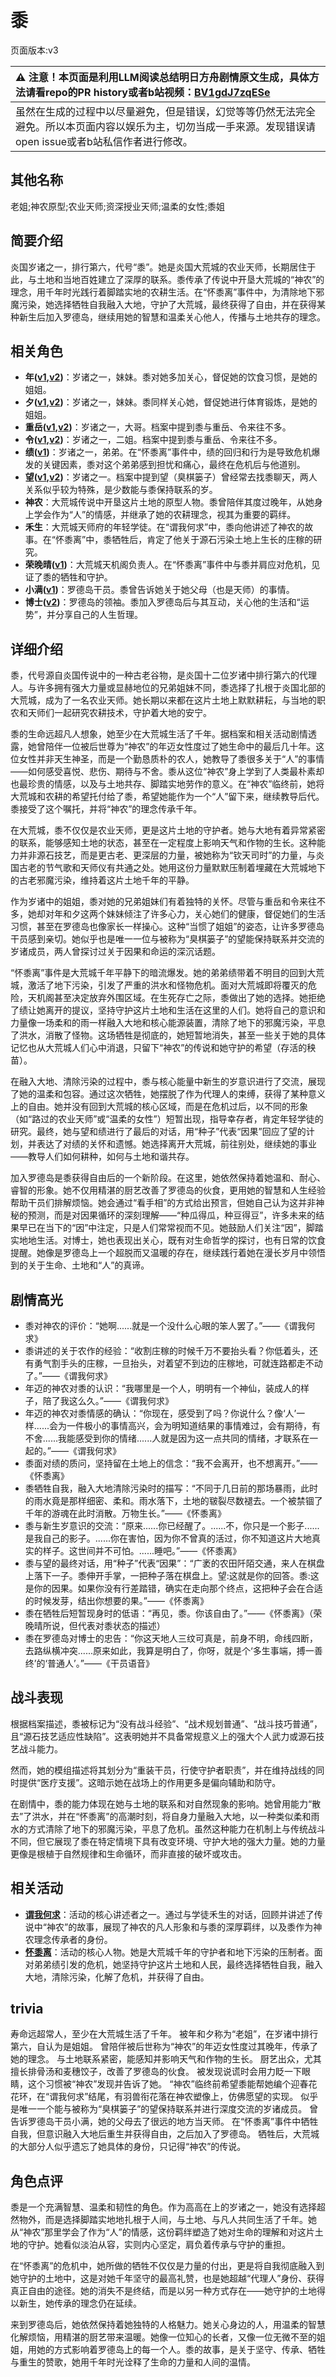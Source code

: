 # 黍
页面版本:v3
 

| :warning: 注意！本页面是利用LLM阅读总结明日方舟剧情原文生成，具体方法请看repo的PR history或者b站视频：[BV1gdJ7zqESe](https://www.bilibili.com/video/BV1gdJ7zqESe/)         |
|:----------------------------|
| 虽然在生成的过程中以尽量避免，但是错误，幻觉等等仍然无法完全避免。所以本页面内容以娱乐为主，切勿当成一手来源。发现错误请open issue或者b站私信作者进行修改。|



## 其他名称
老姐;神农原型;农业天师;资深授业天师;温柔的女性;黍姐
## 简要介绍
炎国岁诸之一，排行第六，代号“黍”。她是炎国大荒城的农业天师，长期居住于此，与土地和当地百姓建立了深厚的联系。黍传承了传说中开垦大荒城的“神农”的理念，用千年时光践行着脚踏实地的农耕生活。在“怀黍离”事件中，为清除地下邪魔污染，她选择牺牲自我融入大地，守护了大荒城，最终获得了自由，并在获得某种新生后加入罗德岛，继续用她的智慧和温柔关心他人，传播与土地共存的理念。
## 相关角色
-   **年([v1](../chars/char_2014_nian.md),[v2](char_2014_nian.md))**：岁诸之一，妹妹。黍对她多加关心，督促她的饮食习惯，是她的姐姐。
-   **夕([v1](../chars/char_2015_dusk.md),[v2](char_2015_dusk.md))**：岁诸之一，妹妹。黍同样关心她，督促她进行体育锻炼，是她的姐姐。
-   **重岳([v1](../chars/char_2024_chyue.md),[v2](char_2024_chyue.md))**：岁诸之一，大哥。档案中提到黍与重岳、令来往不多。
-   **令([v1](../chars/char_2023_ling.md),[v2](char_2023_ling.md))**：岁诸之一，二姐。档案中提到黍与重岳、令来往不多。
-   **绩([v1](../chars/extended_char_ji.md))**：岁诸之一，弟弟。在“怀黍离”事件中，绩的回归和行为是导致危机爆发的关键因素，黍对这个弟弟感到担忧和痛心，最终在危机后与他道别。
-   **望([v1](../chars/extended_char_wang.md),[v2](extended_char_wang.md))**：岁诸之一。档案中提到望（臭棋篓子）曾经常去找黍聊天，两人关系似乎较为特殊，是少数能与黍保持联系的岁。
-   **神农**：大荒城传说中开垦这片土地的原型人物。黍曾陪伴其度过晚年，从她身上学会作为“人”的情感，并继承了她的农耕理念，视其为重要的羁绊。
-   **禾生**：大荒城天师府的年轻学徒。在“谓我何求”中，黍向他讲述了神农的故事。在“怀黍离”中，黍牺牲后，肯定了他关于源石污染土地上生长的庄稼的研究。
-   **荣晚晴([v1](../chars/extended_char_rong_wan_qing.md))**：大荒城天机阁负责人。在“怀黍离”事件中与黍并肩应对危机，见证了黍的牺牲和守护。
-   **小满([v1](../chars/char_4122_grabds.md))**：罗德岛干员。黍曾告诉她关于她父母（也是天师）的事情。
-   **博士([v2](extended_char_bo_shi.md))**：罗德岛的领袖。黍加入罗德岛后与其互动，关心他的生活和“运势”，并分享自己的人生哲理。
## 详细介绍
黍，代号源自炎国传说中的一种古老谷物，是炎国十二位岁诸中排行第六的代理人。与许多拥有强大力量或显赫地位的兄弟姐妹不同，黍选择了扎根于炎国北部的大荒城，成为了一名农业天师。她长期以来都在这片土地上默默耕耘，与当地的职农和天师们一起研究农耕技术，守护着大地的安宁。

黍的生命远超凡人想象，她至少在大荒城生活了千年。据档案和相关活动剧情透露，她曾陪伴一位被后世尊为“神农”的年迈女性度过了她生命中的最后几十年。这位女性并非天生神圣，而是一个勤恳质朴的农人，她教导了黍很多关于“人”的事情——如何感受喜悦、悲伤、期待与不舍。黍从这位“神农”身上学到了人类最朴素却也最珍贵的情感，以及与土地共存、脚踏实地劳作的意义。在“神农”临终前，她将大荒城和农耕的希望托付给了黍，希望她能作为一个“人”留下来，继续教导后代。黍接受了这个嘱托，并将“神农”的理念传承千年。

在大荒城，黍不仅仅是农业天师，更是这片土地的守护者。她与大地有着异常紧密的联系，能够感知土地的状态，甚至在一定程度上影响天气和作物的生长。这种能力并非源石技艺，而是更古老、更深层的力量，被她称为“钦天司时”的力量，与炎国古老的节气歌和天师仪有共通之处。她用这份力量默默压制着埋藏在大荒城地下的古老邪魔污染，维持着这片土地千年的平静。

作为岁诸中的姐姐，黍对她的兄弟姐妹们有着独特的关怀。尽管与重岳和令来往不多，她却对年和夕这两个妹妹倾注了许多心力，关心她们的健康，督促她们的生活习惯，甚至在罗德岛也像家长一样操心。这种“当惯了姐姐”的姿态，让许多罗德岛干员感到亲切。她似乎也是唯一一位与被称为“臭棋篓子”的望能保持联系并交流的岁诸成员，两人曾探讨过关于因果和命运的深沉话题。

“怀黍离”事件是大荒城千年平静下的暗流爆发。她的弟弟绩带着不明目的回到大荒城，激活了地下污染，引发了严重的洪水和怪物危机。面对大荒城即将覆灭的危险，天机阁甚至决定放弃外围区域。在生死存亡之际，黍做出了她的选择。她拒绝了绩让她离开的提议，坚持守护这片土地和生活在这里的人们。她将自己的意识和力量像一场柔和的雨一样融入大地和核心能源装置，清除了地下的邪魔污染，平息了洪水，消散了怪物。这场牺牲是彻底的，她短暂地消失，甚至一些关于她的具体记忆也从大荒城人们心中消退，只留下“神农”的传说和她守护的希望（存活的秧苗）。

在融入大地、清除污染的过程中，黍与核心能量中新生的岁意识进行了交流，展现了她的温柔和包容。通过这次牺牲，她摆脱了作为代理人的束缚，获得了某种意义上的自由。她并没有回到大荒城的核心区域，而是在危机过后，以不同的形象（如“路过的农业天师”或“温柔的女性”）短暂出现，指导幸存者，肯定年轻学徒的研究。最终，她与望和绩进行了最后的对话，用“种子”代表“因果”回应了望的计划，并表达了对绩的关怀和遗憾。她选择离开大荒城，前往别处，继续她的事业——教导人们如何耕种，如何与土地和谐共存。

加入罗德岛是黍获得自由后的一个新阶段。在这里，她依然保持着她温和、耐心、睿智的形象。她不仅用精湛的厨艺改善了罗德岛的伙食，更用她的智慧和人生经验帮助干员们排解烦恼。她会通过“看手相”的方式给出预言，但她自己认为这并非神秘的预测，而是对因果循环的深刻理解——“种瓜得瓜，种豆得豆”，许多未来的结果早已在当下的“因”中注定，只是人们常常视而不见。她鼓励人们关注“因”，脚踏实地地生活。对博士，她也表现出关心，既有对生命哲学的探讨，也有日常的饮食提醒。她像是罗德岛上一个超脱而又温暖的存在，继续践行着她在漫长岁月中领悟到的关于生命、土地和“人”的真谛。
## 剧情高光
*   黍对神农的评价：“她啊......就是一个没什么心眼的笨人罢了。”——《谓我何求》
*   黍讲述的关于农作的经验：“收割庄稼的时候千万不要抬头看？你低着头，还有勇气割手头的庄稼，一旦抬头，对着望不到边的庄稼地，可就连路都走不动了。”——《谓我何求》
*   年迈的神农对黍的认识：“我哪里是一个人，明明有一个神仙，装成人的样子，陪了我这么久。”——《谓我何求》
*   年迈的神农对黍情感的确认：“你现在，感受到了吗？你说什么？像‘人’一样......会为一件极小的事情高兴，会为明知道结果的事情难过，会有期待，有不舍......我能感受到你的情绪......人就是因为这一点共同的情绪，才联系在一起的。”——《谓我何求》
*   黍面对绩的质问，坚持留在土地上的信念：“我不会离开，也不想离开。”——《怀黍离》
*   黍牺牲自我，融入大地清除污染时的描写：“不同于几日前的那场暴雨，此时的雨水竟是那样细密、柔和。雨水落下，土地的皲裂尽数褪去。一个被禁锢了千年的游魂在此时消散。万物生长。”——《怀黍离》
*   黍与新生岁意识的交流：“原来......你已经醒了。......不，你只是一个影子......是我自己的影子。......你在害怕，因为你不曾真的活过，你不知道这片大地真实的样子。这世间并不可怕。......睡吧。”——《怀黍离》
*   黍与望的最终对话，用“种子”代表“因果”：“广袤的农田阡陌交通，来人在棋盘上落下一子。黍伸开手掌，一把种子落在棋盘上。望:这就是你的回答。黍:这是你的因果。如果你没有行差踏错，确实在走向那个终点，这把种子会在合适的时候发芽，结出你想要的果。”——《怀黍离》
*   黍在牺牲后短暂现身时的低语：“再见，黍。你该自由了。”——《怀黍离》（荣晚晴所说，但代表对黍状态的描述）
*   黍在罗德岛对博士的忠告：“你这天地人三纹可真是，前身不明，命线四断，去路纵横冲突......原来如此，我算是明白了，你呀，就是个‘多生事端，搏一善终’的‘普通人’。”——《干员语音》
## 战斗表现
根据档案描述，黍被标记为“没有战斗经验”、“战术规划普通”、“战斗技巧普通”，且“源石技艺适应性缺陷”。这表明她并不具备常规意义上的强大个人武力或源石技艺战斗能力。

然而，她的模组描述将其划分为“重装干员，行使守护者职责”，并在维持战线的同时提供“医疗支援”。这暗示她在战场上的作用更多是偏向辅助和防守。

在剧情中，黍的能力体现在她与土地的联系和对自然现象的影响。她曾用能力“散去”了洪水，并在“怀黍离”的高潮时刻，将自身力量融入大地，以一种类似柔和雨水的方式清除了地下的邪魔污染，平息了危机。虽然这种能力在机制上与传统战斗不同，但它展现了黍在特定情境下具有改变环境、守护大地的强大力量。她的力量更像是根植于自然规律和生命循环，而非直接的破坏或攻击。
## 相关活动
-   **[谓我何求](../stories/story_shu_set_1.md)**：活动的核心讲述者之一。通过与学徒禾生的对话，回顾并讲述了传说中“神农”的故事，展现了神农的凡人形象和与黍的深厚羁绊，以及黍作为神农理念传承者的身份。
-   **[怀黍离](../stories/act31side.md)**：活动的核心人物。她是大荒城千年的守护者和地下污染的压制者。面对弟弟绩引发的危机，她坚持守护这片土地和人民，最终选择牺牲自我，融入大地，清除污染，化解了危机，并获得了自由。
## trivia
寿命远超常人，至少在大荒城生活了千年。
被年和夕称为“老姐”，在岁诸中排行第六，自认为是姐姐。
曾陪伴被后世称为“神农”的年迈女性度过其晚年，传承了她的理念。
与土地联系紧密，能感知并影响天气和作物的生长。
厨艺出众，尤其擅长排骨汤和麦穗饺子，改善了罗德岛的伙食。
被发现说谎时会用力眨一下眼睛，这个习惯被“神农”发现并告诉了她。
“神农”临终前希望黍能帮她编个迎春花花环，在“谓我何求”结尾，有羽兽衔花落在神农塑像上，仿佛愿望的实现。
似乎是唯一一个能与被称为“臭棋篓子”的望保持联系并进行深度交流的岁诸成员。
曾告诉罗德岛干员小满，她的父母去了很远的地方当天师。
在“怀黍离”事件中牺牲自我，但意识融入大地后重生并获得自由，之后加入了罗德岛。
牺牲后，大荒城的大部分人似乎遗忘了她具体的身份，只记得“神农”的传说。
## 角色点评
黍是一个充满智慧、温柔和韧性的角色。作为高高在上的岁诸之一，她没有选择超然物外，而是选择脚踏实地地扎根于人间，与土地、与凡人共同生活了千年。她从“神农”那里学会了作为“人”的情感，这份羁绊塑造了她对生命的理解和对这片土地的守护。她看似淡泊从容，实则内心坚定，肩负着传承与守护的重担。

在“怀黍离”的危机中，她所做的牺牲不仅仅是力量的付出，更是将自我彻底融入到她守护的土地中，这是对她千年坚守的最高礼赞，也是她超越“代理人”身份、获得真正自由的途径。她的消失不是终结，而是以另一种方式存在——她守护的土地得以新生，她传承的理念仍在延续。

来到罗德岛后，她依然保持着她独特的人格魅力。她关心身边的人，用温柔的智慧化解烦恼，用精湛的厨艺带来温暖。她像一位知心的长者，又像一位无微不至的姐姐，用她的方式影响着罗德岛上的每一个人。黍的故事，是关于坚守、传承、牺牲与重生的赞歌，她用千年时光诠释了生命的力量和人间的温情。